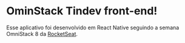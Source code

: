# OminStack Tindev front-end!

Esse aplicativo foi desenvolvido em React Native seguindo a semana OmniStack 8 da [RocketSeat](https://www.rocketseat.com.br).
